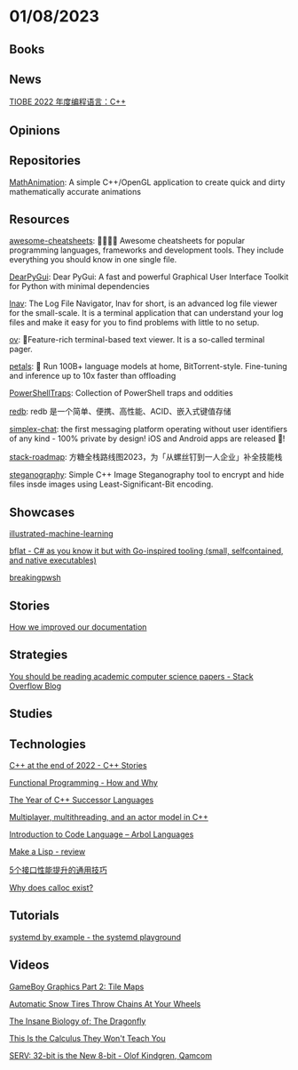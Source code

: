 # 01/08/2023

## Books

## News
[TIOBE 2022 年度编程语言：C++](https://www.oschina.net/news/223917/tiobe-index-202301)

## Opinions

## Repositories
[MathAnimation](https://github.com/ambrosiogabe/MathAnimation): A simple C++/OpenGL application to create quick and dirty mathematically accurate animations

## Resources
[awesome-cheatsheets](https://github.com/LeCoupa/awesome-cheatsheets): 👩‍💻👨‍💻 Awesome cheatsheets for popular programming languages, frameworks and development tools. They include everything you should know in one single file.

[DearPyGui](https://github.com/hoffstadt/DearPyGui): Dear PyGui: A fast and powerful Graphical User Interface Toolkit for Python with minimal dependencies

[lnav](https://github.com/tstack/lnav): The Log File Navigator, lnav for short, is an advanced log file viewer for the small-scale. It is a terminal application that can understand your log files and make it easy for you to find problems with little to no setup.

[ov](https://github.com/noborus/ov): 🎑Feature-rich terminal-based text viewer. It is a so-called terminal pager.

[petals](https://github.com/bigscience-workshop/petals): 🌸 Run 100B+ language models at home, BitTorrent-style. Fine-tuning and inference up to 10x faster than offloading

[PowerShellTraps](https://github.com/nightroman/PowerShellTraps): Collection of PowerShell traps and oddities

[redb](https://gitee.com/mirrors/redb): redb 是一个简单、便携、高性能、ACID、嵌入式键值存储

[simplex-chat](https://github.com/simplex-chat/simplex-chat): the first messaging platform operating without user identifiers of any kind - 100% private by design! iOS and Android apps are released 📱!

[stack-roadmap](https://github.com/easychen/stack-roadmap): 方糖全栈路线图2023，为「从螺丝钉到一人企业」补全技能栈

[steganography](https://github.com/7thSamurai/steganography): Simple C++ Image Steganography tool to encrypt and hide files insde images using Least-Significant-Bit encoding.

## Showcases
[illustrated-machine-learning](https://illustrated-machine-learning.github.io/)

[bflat - C# as you know it but with Go-inspired tooling (small, selfcontained, and native executables)](https://flattened.net/)

[breakingpwsh](https://www.breakingpwsh.com/home)

## Stories
[How we improved our documentation](https://medusajs.com/blog/how-we-improved-our-documentation)

## Strategies
[You should be reading academic computer science papers - Stack Overflow Blog](https://stackoverflow.blog/2022/12/30/you-should-be-reading-academic-computer-science-papers/)

## Studies

## Technologies
[C++ at the end of 2022 - C++ Stories](https://www.cppstories.com/2022/cpp-status-2022/)

[Functional Programming - How and Why](https://onsclom.bearblog.dev/functional-programming-how-and-why/)

[The Year of C++ Successor Languages](https://accu.org/journals/overload/30/172/teodorescu/)

[Multiplayer, multithreading, and an actor model in C++](https://david-delassus.medium.com/multiplayer-multithreading-and-an-actor-model-in-c-cda2e950d1d8)

[Introduction to Code Language – Arbol Languages](https://arbollanguages.com/introductions-to-languages/introduction-to-code-language/)

[Make a Lisp - review](https://stereobooster.com/posts/make-a-lisp-review/)

[5个接口性能提升的通用技巧](https://juejin.cn/post/7183929841257807928)

[Why does calloc exist?](https://vorpus.org/blog/why-does-calloc-exist/)

## Tutorials
[systemd by example - the systemd playground](https://systemd-by-example.com/)

## Videos
[GameBoy Graphics Part 2: Tile Maps](https://www.youtube.com/watch?v=_h5TXh20_fQ)

[Automatic Snow Tires Throw Chains At Your Wheels](https://www.youtube.com/watch?v=x2IQNsLuikw)

[The Insane Biology of: The Dragonfly](https://www.youtube.com/watch?v=iJi61NAIsjs)

[This Is the Calculus They Won't Teach You](https://www.youtube.com/watch?v=5M2RWtD4EzI)

[SERV: 32-bit is the New 8-bit - Olof Kindgren, Qamcom](https://www.youtube.com/watch?v=GSHasXHvZaQ)
